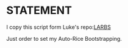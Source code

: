 # STATEMENT
I copy this script form Luke's repo:[LARBS](https://github.com/LukeSmithxyz/LARBS)

Just order to set my Auto-Rice Bootstrapping.
